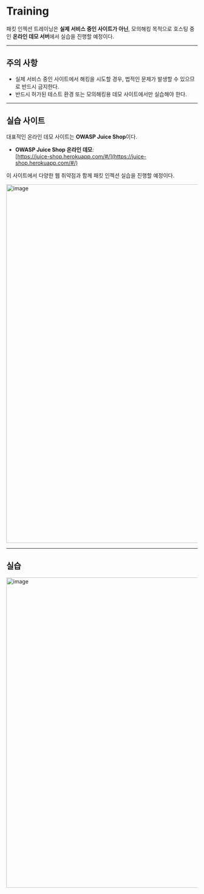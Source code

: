 # Training

패킷 인젝션 트레이닝은 **실제 서비스 중인 사이트가 아닌**, 모의해킹 목적으로 호스팅 중인 **온라인 데모 서버**에서 실습을 진행할 예정이다.

---

## 주의 사항

- 실제 서비스 중인 사이트에서 해킹을 시도할 경우, 법적인 문제가 발생할 수 있으므로 반드시 금지한다.
- 반드시 허가된 테스트 환경 또는 모의해킹용 데모 사이트에서만 실습해야 한다.

---

## 실습 사이트

대표적인 온라인 데모 사이트는 **OWASP Juice Shop**이다.

- **OWASP Juice Shop 온라인 데모**:  
  [https://juice-shop.herokuapp.com/#/](https://juice-shop.herokuapp.com/#/)

이 사이트에서 다양한 웹 취약점과 함께 패킷 인젝션 실습을 진행할 예정이다.


<img width="1902" height="944" alt="image" src="https://github.com/user-attachments/assets/6dd68231-13ca-4840-9c08-4d437acddce0" />

---

## 실습

<img width="1098" height="817" alt="image" src="https://github.com/user-attachments/assets/4d266e9c-af53-4c0a-ac07-58f275caf6bd" />
